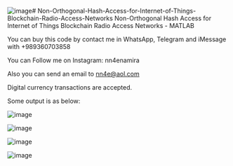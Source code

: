 ![image](https://github.com/user-attachments/assets/82d68956-b1b3-4c03-b238-9d92e9846bba)# Non-Orthogonal-Hash-Access-for-Internet-of-Things-Blockchain-Radio-Access-Networks
Non-Orthogonal Hash Access for Internet of Things Blockchain Radio Access Networks - MATLAB

You can buy this code by contact me in WhatsApp, Telegram and iMessage with +989360703858

You can Follow me on Instagram: nn4enamira

Also you can send an email to nn4e@aol.com

Digital currency transactions are accepted.

Some output is as below:

![image](https://github.com/user-attachments/assets/7a34d497-b7b6-4f6b-bcd7-14622dc16420)

![image](https://github.com/user-attachments/assets/385d07a1-cb7c-40db-ae04-7cd15c625791)

![image](https://github.com/user-attachments/assets/eb85889b-29b0-4689-9886-c69fe4927e1f)

![image](https://github.com/user-attachments/assets/4b3279d8-c410-42af-8214-a2c41639890e)





